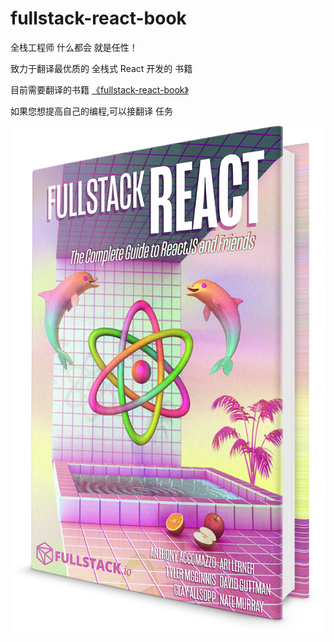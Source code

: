 # fullstack-react-book

全栈工程师 什么都会 就是任性！


 致力于翻译最优质的  全栈式 React 开发的 书籍
 
 目前需要翻译的书籍 [《fullstack-react-book》](https://www.fullstackreact.com/)
 
 
 如果您想提高自己的编程,可以接翻译 任务
 
 ![fullstack-react-hero-book](./img/fullstack-react-hero-book.png)